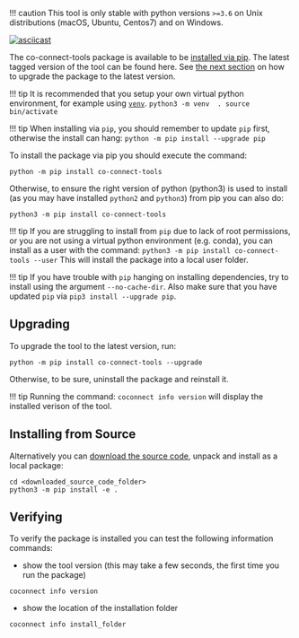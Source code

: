 
!!! caution
    This tool is only stable with python versions `>=3.6` on Unix distributions (macOS, Ubuntu, Centos7) and on Windows. 

[![asciicast](https://asciinema.org/a/443714.svg)](https://asciinema.org/a/443714)


The co-connect-tools package is available to be [installed via pip](https://pypi.org/project/co-connect-tools/). The latest tagged version of the tool can be found here. See [the next section](/docs/CoConnectTools/Installing/#upgrading) on how to upgrade the package to the latest version.

!!! tip
    It is recommended that you setup your own virtual python environment, for example using [`venv`](https://docs.python.org/3/library/venv.html).
    ```
    python3 -m venv  .
    source bin/activate
    ```

!!! tip
    When installing via `pip`, you should remember to update `pip` first, otherwise the install can hang:
    ```
    python -m pip install --upgrade pip
    ```


To install the package via pip you should execute the command:
```
python -m pip install co-connect-tools
```

Otherwise, to ensure the right version of python (python3) is used to install (as you may have installed `python2` and `python3`) from pip you can also do:
```
python3 -m pip install co-connect-tools
```


!!! tip
    If you are struggling to install from `pip` due to lack of root permissions, or you are not using a virtual python environment (e.g. conda), you can install as a user with the command:
    ```
    python3 -m pip install co-connect-tools --user
    ```
    This will install the package into a local user folder.

!!! tip
    If you have trouble with `pip` hanging on installing dependencies, try to install using the argument `--no-cache-dir`. Also make sure that you have updated `pip` via `pip3 install --upgrade pip`.


## Upgrading

To upgrade the tool to the latest version, run:
```
python -m pip install co-connect-tools --upgrade
```
Otherwise, to be sure, uninstall the package and reinstall it.

!!! tip
    Running the command:
    ```
    coconnect info version
    ```
    will display the installed verison of the tool.

## Installing from Source

Alternatively you can [download the source code](https://github.com/CO-CONNECT/co-connect-tools/tags), unpack and install as a local package:
```
cd <downloaded_source_code_folder>
python3 -m pip install -e . 
```


## Verifying

To verify the package is installed you can test the following information commands:

* show the tool version (this may take a few seconds, the first time you run the package)

```
coconnect info version
```

* show the location of the installation folder  

```
coconnect info install_folder
```

